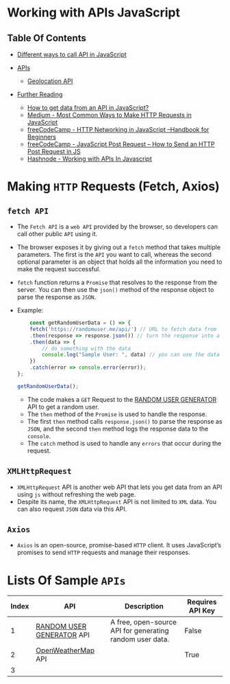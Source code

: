 # Working with APIs JavaScript

## Table Of Contents
- [Different ways to call API in JavaScript](#Different-ways-to-call-API-in-JavaScript)
- [APIs]()
    - [Geolocation API](https://github.com/nyangweso-rodgers/JavaScript_Projects/tree/main/APIs_and_Data_in_Javascript/Geolocation_API)
    
- [Further Reading]()
    - [How to get data from an API in JavaScript?](https://rapidapi.com/guides/how-to-get-data-from-api-javascript?utm_source=twitter.com%2FRapid_API&utm_medium=DevRel&utm_campaign=DevRel)
    - [Medium - Most Common Ways to Make HTTP Requests in JavaScript](https://javascript.plainenglish.io/most-common-ways-to-make-http-requests-in-javascript-85c112ecf48a)
    - [freeCodeCamp - HTTP Networking in JavaScript –Handbook for Beginners](https://www.freecodecamp.org/news/http-full-course/)
    - [freeCodeCamp - JavaScript Post Request – How to Send an HTTP Post Request in JS](https://www.freecodecamp.org/news/javascript-post-request-how-to-send-an-http-post-request-in-js/)
    - [Hashnode - Working with APIs In Javascript](https://shreya-trivedi.hashnode.dev/working-with-apis-in-javascript)

# Making `HTTP` Requests (Fetch, Axios)

## `fetch API`
* The `Fetch API` is a `web API` provided by the browser, so developers can call other public `API` using it. 
* The browser exposes it by giving out a `fetch` method that takes multiple parameters. The first is the `API` you want to call, whereas the second optional parameter is an object that holds all the information you need to make the request successful.
* `fetch` function returns a `Promise` that resolves to the response from the server. You can then use the `json()` method of the response object to parse the response as `JSON`.
* Example:

    ```js
        const getRandomUserData = () => {
        fetch('https://randomuser.me/api/') // URL to fetch data from
        .then(response => response.json()) // turn the response into a js object
        .then(data => {
            // do something with the data
            console.log("Sample User: ", data) // you can use the data to update the UI
        })
        .catch(error => console.error(error));
    };

    getRandomUserData();
    ```
    * The code makes a `GET` Request to the [RANDOM USER GENERATOR](https://randomuser.me/) API to get a random user.
    * The `then` method of the `Promise` is used to handle the response. 
    * The first `then` method calls `response.json()` to parse the response as `JSON`, and the second `then` method logs the response data to the `console`.
    * The `catch` method is used to handle any `errors` that occur during the request. 

## `XMLHttpRequest`
* `XMLHttpRequest` API is another web API that lets you get data from an API using `js` without refreshing the web page. 
* Despite its name, the `XMLHttpRequest` API is not limited to `XML` data. You can also request `JSON` data via this API.

## `Axios`
* `Axios` is an open-source, promise-based `HTTP` client. It uses JavaScript’s promises to send `HTTP` requests and manage their responses.
# Lists Of Sample `APIs`
Index | API | Description | Requires API Key |
| ----------- | -------------- | ----------------- | ------------- |
1 | [RANDOM USER GENERATOR](https://randomuser.me/) API | A free, open-source API for generating random user data. | False |
2 | [OpenWeatherMap](https://openweathermap.org/api) API | | True
3 | | 
